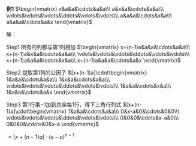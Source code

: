 **例1**
$\begin{vmatrix}
x&a&a&\cdots&a&a\\\ 
a&x&a&\cdots&a&a\\\ 
\vdots&\vdots&\vdots&\ddots&\vdots&\vdots\\\ 
a&a&a&\cdots&x&a\\\ 
a&a&a&\cdots&a&x
\end{vmatrix}$

解：

Step1 所有的列都与第1列相加
$\begin{vmatrix}
x+(n-1)a&a&a&\cdots&a&a\\\ 
x+(n-1)a&x&a&\cdots&a&a\\\ 
\vdots&\vdots&\vdots&\ddots&\vdots&\vdots\\\ x+(n-1)a&a&a&\cdots&x&a\\\ 
x+(n-1)a&a&a&\cdots&a&x
\end{vmatrix}$

Step2 提取第1列的公因子
$[x+(n-1)a]\cdot\begin{vmatrix}
1&a&a&\cdots&a&a\\\ 
1&x&a&\cdots&a&a\\\ 
\vdots&\vdots&\vdots&\ddots&\vdots&\vdots\\\ 1&a&a&\cdots&x&a\\\ 
1&a&a&\cdots&a&x
\end{vmatrix}$

Step3 第1行乘$-1$加到其余每1行，得下三角行列式
$[x+(n-1)a]\cdot\begin{vmatrix}
1&a&a&\cdots&a&a\\\ 
0&x-a&0&\cdots&0&0\\\ 
\vdots&\vdots&\vdots&\ddots&\vdots&\vdots\\\ 0&0&0&\cdots&x-a&0\\\ 
0&0&0&\cdots&0&x-a
\end{vmatrix}$

$=[x+(n-1)a]\cdot(x-a)^{n-1}$